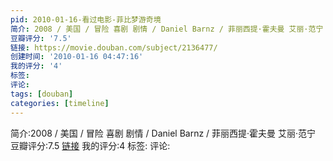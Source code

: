 ```yaml
---
pid: 2010-01-16-看过电影-菲比梦游奇境
简介: 2008 / 美国 / 冒险 喜剧 剧情 / Daniel Barnz / 菲丽西提·霍夫曼 艾丽·范宁
豆瓣评分: '7.5'
链接: https://movie.douban.com/subject/2136477/
创建时间: '2010-01-16 04:47:16'
我的评分: '4'
标签:
评论:
tags: [douban]
categories: [timeline]
---
```

简介:2008 / 美国 / 冒险 喜剧 剧情 / Daniel Barnz / 菲丽西提·霍夫曼 艾丽·范宁
豆瓣评分:7.5
[链接](https://movie.douban.com/subject/2136477/)
我的评分:4
标签:
评论:
